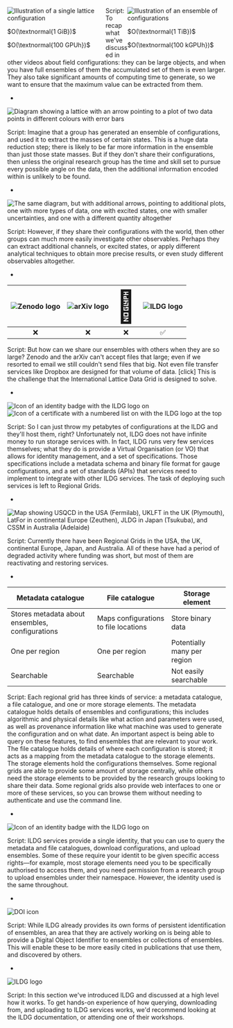<div style="float: left; width: 45%">

![Illustration of a single lattice configuration](./images/single-lattice.svg)

$O(\textnormal{1 GiB})$

$O(\textnormal{100 GPUh})$

</div>

<div class="fragment" style="float: right; width: 45%;" data-fragment-index="2">

![Illustration of an ensemble of configurations](./images/ensemble-of-lattices.svg)

$O(\textnormal{1 TiB})$

$O(\textnormal{100 kGPUh})$

</div>

Script:
To recap what we've discussed in other videos about field configurations: they can be large objects, and when you have full ensembles of them the accumulated set of them is even larger. They also take significant amounts of computing time to generate, so we want to ensure that the maximum value can be extracted from them.

-

<!-- .element data-transition="slide-in fade-out" -->

![Diagram showing a lattice with an arrow pointing to a plot of two data points in different colours with error bars](./images/one-from-each-configuration.svg)

Script:
Imagine that a group has generated an ensemble of configurations, and used it to extract the masses of certain states. This is a huge data reduction step; there is likely to be far more information in the ensemble than just those state masses. But if they don't share their configurations, then unless the original research group has the time and skill set to pursue every possible angle on the data, then the additional information encoded within is unlikely to be found.

-

<!-- .element data-transition="fade-in slide-out" -->

![The same diagram, but with additional arrows, pointing to additional plots, one with more types of data, one with excited states, one with smaller uncertainties, and one with a different quantity altogether](./images/lots-from-each-configuration.svg)

Script:
However, if they share their configurations with the world, then other groups can much more easily investigate other observables. Perhaps they can extract additional channels, or excited states, or apply different analytical techniques to obtain more precise results, or even study different observables altogether.

-

| ![Zenodo logo](./images/zenodo.svg) <!-- .element height="72px" style="vertical-align: middle;" --> | ![arXiv logo](./images/arxiv.svg) <!-- .element height="72px" style="vertical-align: middle;" --> | <span style="font-size: 72px; vertical-align: middle;">📧</span> | ![ILDG logo](./images/ildg.svg) <!-- .element height="72px" class="fragment" data-fragment-index="2" style="vertical-align: middle;" --> |
| :-: | :-: | :-: | :-: |
| ❌ | ❌ | ❌ | <span class="fragment" data-fragment-index="2">✅</span> |

Script:
But how can we share our ensembles with others when they are so large? Zenodo and the arXiv can't accept files that large; even if we resorted to email we still couldn't send files that big. Not even file transfer services like Dropbox are designed for that volume of data. [click] This is the challenge that the International Lattice Data Grid is designed to solve.

-

![Icon of an identity badge with the ILDG logo on](./images/ildg-identities.svg) <!-- .element height="200px" style="vertical-align: middle; margin: 150px;" --> ![Icon of a certificate with a numbered list on with the ILDG logo at the top](./images/ildg-standards.svg) <!-- .element width="200px" style="vertical-align: middle; margin: 150px;" -->

Script:
So I can just throw my petabytes of configurations at the ILDG and they'll host them, right? Unfortunately not, ILDG does not have infinite money to run storage services with. In fact, ILDG runs very few services themselves; what they do is provide a Virtual Organisation (or VO) that allows for identity management, and a set of specifications. Those specifications include a metadata schema and binary file format for gauge configurations, and a set of standards (APIs) that services need to implement to integrate with other ILDG services. The task of deploying such services is left to Regional Grids.

-

![Map showing USQCD in the USA (Fermilab), UKLFT in the UK (Plymouth), LatFor in continental Europe (Zeuthen), JLDG in Japan (Tsukuba), and CSSM in Australia (Adelaide)](./images/ildg-map.svg) <!-- .element width="1000px" -->

Script:
Currently there have been Regional Grids in the USA, the UK, continental Europe, Japan, and Australia. All of these have had a period of degraded activity where funding was short, but most of them are reactivating and restoring services.

-

| Metadata catalogue | File catalogue | Storage element |
| --- | --- | --- |
| Stores metadata about ensembles, configurations | Maps configurations to file locations | Store binary data |
| One per region | One per region | Potentially many per region |
| Searchable | Searchable | Not easily searchable |

Script:
Each regional grid has three kinds of service: a metadata catalogue, a file catalogue, and one or more storage elements. The metadata catalogue holds details of ensembles and configurations; this includes algorithmic and physical details like what action and parameters were used, as well as provenance information like what machine was used to generate the configuration and on what date. An important aspect is being able to query on these features, to find ensembles that are relevant to your work. The file catalogue holds details of where each configuration is stored; it acts as a mapping from the metadata catalogue to the storage elements. The storage elements hold the configurations themselves. Some regional grids are able to provide some amount of storage centrally, while others need the storage elements to be provided by the research groups looking to share their data. Some regional grids also provide web interfaces to one or more of these services, so you can browse them without needing to authenticate and use the command line.

-

![Icon of an identity badge with the ILDG logo on](./images/ildg-identities.svg) <!-- .element height="400px" style="vertical-align: middle" -->

Script:
ILDG services provide a single identity, that you can use to query the metadata and file catalogues, download configurations, and upload ensembles. Some of these require your identit to be given specific access rights&mdash;for example, most storage elements need you to be specifically authorised to access them, and you need permission from a research group to upload ensembles under their namespace. However, the identity used is the same throughout.

-

![DOI icon](./images/doi.svg) <!-- .element height="450px" -->

Script:
While ILDG already provides its own forms of persistent identification of ensembles, an area that they are actively working on is being able to provide a Digital Object Identifier to ensembles or collections of ensembles. This will enable these to be more easily cited in publications that use them, and discovered by others.

-

![ILDG logo](./images/ildg.svg) <!-- .element height="350px" -->

Script:
In this section we've introduced ILDG and discussed at a high level how it works. To get hands-on experience of how querying, downloading from, and uploading to ILDG services works, we'd recommend looking at the ILDG documentation, or attending one of their workshops.
